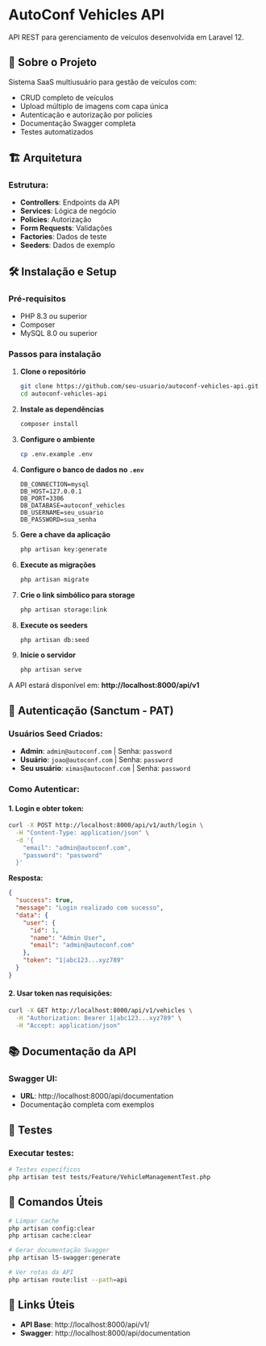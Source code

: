 # AutoConf Vehicles API

API REST para gerenciamento de veículos desenvolvida em Laravel 12.

## 🚗 **Sobre o Projeto**

Sistema SaaS multiusuário para gestão de veículos com:
- CRUD completo de veículos
- Upload múltiplo de imagens com capa única
- Autenticação e autorização por policies
- Documentação Swagger completa
- Testes automatizados

## 🏗️ **Arquitetura**

### **Estrutura:**
- **Controllers**: Endpoints da API
- **Services**: Lógica de negócio
- **Policies**: Autorização
- **Form Requests**: Validações
- **Factories**: Dados de teste
- **Seeders**: Dados de exemplo

## 🛠️ **Instalação e Setup**

### **Pré-requisitos**
- PHP 8.3 ou superior
- Composer
- MySQL 8.0 ou superior

### **Passos para instalação**

1. **Clone o repositório**
   ```bash
   git clone https://github.com/seu-usuario/autoconf-vehicles-api.git
   cd autoconf-vehicles-api
   ```

2. **Instale as dependências**
   ```bash
   composer install
   ```

3. **Configure o ambiente**
   ```bash
   cp .env.example .env
   ```

4. **Configure o banco de dados no `.env`**
   ```env
   DB_CONNECTION=mysql
   DB_HOST=127.0.0.1
   DB_PORT=3306
   DB_DATABASE=autoconf_vehicles
   DB_USERNAME=seu_usuario
   DB_PASSWORD=sua_senha
   ```

5. **Gere a chave da aplicação**
   ```bash
   php artisan key:generate
   ```

6. **Execute as migrações**
   ```bash
   php artisan migrate
   ```

7. **Crie o link simbólico para storage**
   ```bash
   php artisan storage:link
   ```

8. **Execute os seeders**
   ```bash
   php artisan db:seed
   ```

9. **Inicie o servidor**
   ```bash
   php artisan serve
   ```

A API estará disponível em: **http://localhost:8000/api/v1**

## 🔐 **Autenticação (Sanctum - PAT)**

### **Usuários Seed Criados:**
- **Admin**: `admin@autoconf.com` | Senha: `password`
- **Usuário**: `joao@autoconf.com` | Senha: `password`
- **Seu usuário**: `ximas@autoconf.com` | Senha: `password`

### **Como Autenticar:**

#### **1. Login e obter token:**
```bash
curl -X POST http://localhost:8000/api/v1/auth/login \
  -H "Content-Type: application/json" \
  -d '{
    "email": "admin@autoconf.com",
    "password": "password"
  }'
```

**Resposta:**
```json
{
  "success": true,
  "message": "Login realizado com sucesso",
  "data": {
    "user": {
      "id": 1,
      "name": "Admin User",
      "email": "admin@autoconf.com"
    },
    "token": "1|abc123...xyz789"
  }
}
```

#### **2. Usar token nas requisições:**
```bash
curl -X GET http://localhost:8000/api/v1/vehicles \
  -H "Authorization: Bearer 1|abc123...xyz789" \
  -H "Accept: application/json"
```

## 📚 **Documentação da API**

### **Swagger UI:**
- **URL**: http://localhost:8000/api/documentation
- Documentação completa com exemplos

## 🧪 **Testes**

### **Executar testes:**
```bash
# Testes específicos
php artisan test tests/Feature/VehicleManagementTest.php
```

## 🔧 **Comandos Úteis**

```bash
# Limpar cache
php artisan config:clear
php artisan cache:clear

# Gerar documentação Swagger
php artisan l5-swagger:generate

# Ver rotas da API
php artisan route:list --path=api
```

## 🔗 **Links Úteis**

- **API Base**: http://localhost:8000/api/v1/
- **Swagger**: http://localhost:8000/api/documentation
